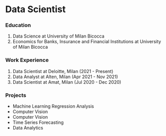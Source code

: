 # Data Scientist 

### Education
1. Data Science at University of Milan Bicocca
2. Economics for Banks, Insurance and Financial Institutions at University of Milan Bicocca

### Work Experience
1. Data Scientist at Deloitte, Milan (2021 - Present)
2. Data Analyst at Alten, Milan (Apr 2021 - Nov 2021)
3. Data Scientist at Amat, Milan (Jul 2020 -  Dec 2020)

### Projects
* Machine Learning Regression Analysis 
* Computer Vision 
* Computer Vision
* Time Series Forecasting
* Data Analytics 
